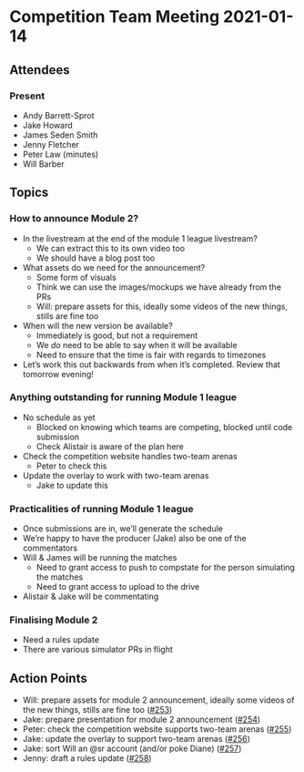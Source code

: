 # Competition Team Meeting 2021-01-14

## Attendees

### Present

* Andy Barrett-Sprot
* Jake Howard
* James Seden Smith
* Jenny Fletcher
* Peter Law (minutes)
* Will Barber

## Topics

### How to announce Module 2?

- In the livestream at the end of the module 1 league livestream?
  - We can extract this to its own video too
  - We should have a blog post too
- What assets do we need for the announcement?
  - Some form of visuals
  - Think we can use the images/mockups we have already from the PRs
  - Will: prepare assets for this, ideally some videos of the new things, stills are fine too
- When will the new version be available?
  - Immediately is good, but not a requirement
  - We _do_ need to be able to say when it will be available
  - Need to ensure that the time is fair with regards to timezones
- Let’s work this out backwards from when it’s completed. Review that tomorrow evening!

### Anything outstanding for running Module 1 league

- No schedule as yet
  - Blocked on knowing which teams are competing, blocked until code submission
  - Check Alistair is aware of the plan here
- Check the competition website handles two-team arenas
  - Peter to check this
- Update the overlay to work with two-team arenas
  - Jake to update this

### Practicalities of running Module 1 league

- Once submissions are in, we’ll generate the schedule
- We’re happy to have the producer (Jake) also be one of the commentators
- Will & James will be running the matches
  - Need to grant access to push to compstate for the person simulating the matches
  - Need to grant access to upload to the drive
- Alistair & Jake will be commentating

### Finalising Module 2

- Need a rules update
- There are various simulator PRs in flight

## Action Points

* Will: prepare assets for module 2 announcement, ideally some videos of the new things, stills are fine too ([#253](https://github.com/srobo/competition-team-minutes/issues/253))
* Jake: prepare presentation for module 2 announcement ([#254](https://github.com/srobo/competition-team-minutes/issues/254))
* Peter: check the competition website supports two-team arenas ([#255](https://github.com/srobo/competition-team-minutes/issues/255))
* Jake: update the overlay to support two-team arenas ([#256](https://github.com/srobo/competition-team-minutes/issues/256))
* Jake: sort Will an @sr account (and/or poke Diane) ([#257](https://github.com/srobo/competition-team-minutes/issues/257))
* Jenny: draft a rules update ([#258](https://github.com/srobo/competition-team-minutes/issues/258))
